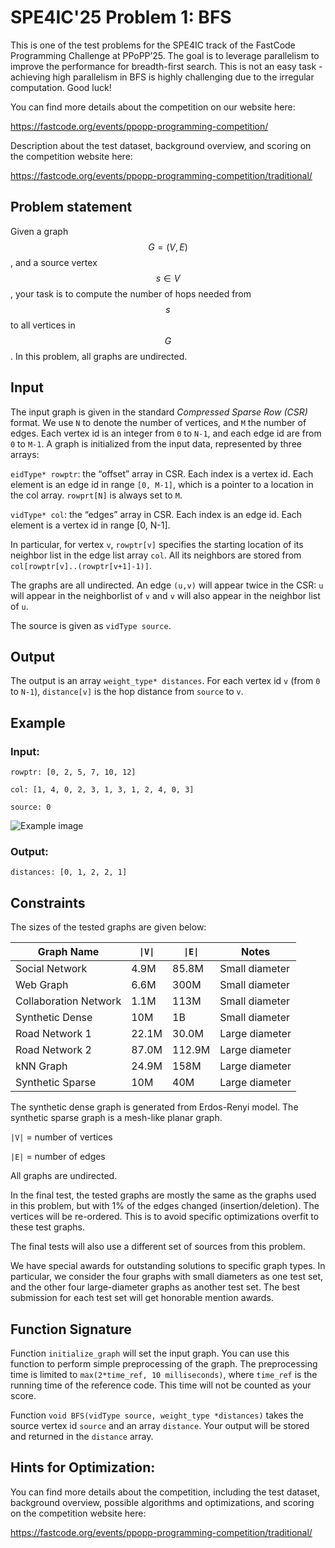 # SPE4IC'25 Problem 1: BFS

This is one of the test problems for the SPE4IC track of the FastCode Programming Challenge at PPoPP’25. The goal is to leverage parallelism to improve the performance for breadth-first search. This is not an easy task - achieving high parallelism in BFS is highly challenging due to the irregular computation. Good luck!

You can find more details about the competition on our website here:

https://fastcode.org/events/ppopp-programming-competition/

Description about the test dataset, background overview, and scoring on the competition website here:

https://fastcode.org/events/ppopp-programming-competition/traditional/


## Problem statement

Given a graph $$G=(V,E)$$, and a source vertex $$s\in V$$, your task is to compute the number of hops needed from $$s$$ to all vertices in $$G$$. In this problem, all graphs are undirected. 

## Input

The input graph is given in the standard *Compressed Sparse Row (CSR)* format. We use `N` to denote the number of vertices, and `M` the number of edges. Each vertex id is an integer from `0` to `N-1`, and each edge id are from `0` to `M-1`. A graph is initialized from the input data, represented by three arrays:

`eidType* rowptr`: the “offset” array in CSR. Each index is a vertex id. Each element is an edge id in range `[0, M-1]`, which is a pointer to a location in the col array. `rowprt[N]` is always set to `M`.

`vidType* col`: the “edges” array in CSR. Each index is an edge id. Each element is a vertex id in range [0, N-1]. 

In particular, for vertex `v`, `rowptr[v]` specifies the starting location of its neighbor list in the edge list array `col`. All its neighbors are stored from `col[rowptr[v]..(rowptr[v+1]-1)]`. 

The graphs are all undirected. An edge `(u,v)` will appear twice in the CSR: `u` will appear in the neighborlist of `v` and `v` will also appear in the neighbor list of `u`.

The source is given as `vidType source`.

## Output

The output is an array `weight_type* distances`. For each vertex id `v` (from `0` to `N-1`), `distance[v]` is the hop distance from `source` to `v`.

## Example

### Input:
`rowptr: [0, 2, 5, 7, 10, 12]`

`col: [1, 4, 0, 2, 3, 1, 3, 1, 2, 4, 0, 3]`

`source: 0` 

![Example image](/images/SPE4IC25/bfs.png)


### Output: 

`distances: [0, 1, 2, 2, 1]`

## Constraints

The sizes of the tested graphs are given below:

| Graph Name    | `\|V\|` | `\|E\|` | Notes |
| ------- | ------- | ------- | ------- |
| Social Network  |  4.9M   | 85.8M | Small diameter |
| Web Graph | 6.6M     | 300M | Small diameter |
| Collaboration Network    | 1.1M    | 113M | Small diameter|
| Synthetic Dense | 10M | 1B | Small diameter | 
| Road Network 1 | 22.1M | 30.0M | Large diameter |
| Road Network 2 | 87.0M | 112.9M | Large diameter |
| kNN Graph | 24.9M | 158M | Large diameter |
| Synthetic Sparse | 10M | 40M | Large diameter |

The synthetic dense graph is generated from Erdos-Renyi model. The synthetic sparse graph is a mesh-like planar graph. 

`|V|` = number of vertices

`|E|` = number of edges

All graphs are undirected. 

In the final test, the tested graphs are mostly the same as the graphs used in this problem, but with 1% of the edges changed (insertion/deletion). The vertices will be re-ordered. This is to avoid specific optimizations overfit to these test graphs. 

The final tests will also use a different set of sources from this problem. 

We have special awards for outstanding solutions to specific graph types. In particular, we consider the four graphs with small diameters as one test set, and the other four large-diameter graphs as another test set. The best submission for each test set will get honorable mention awards. 


## Function Signature

Function `initialize_graph` will set the input graph. You can use this function to perform simple preprocessing of the graph. The preprocessing time is limited to `max(2*time_ref, 10 milliseconds)`, where `time_ref` is the running time of the reference code. This time will not be counted as your score.

Function `void BFS(vidType source, weight_type *distances)` takes the source vertex id `source` and an array `distance`. Your output will be stored and returned in the `distance` array.

## Hints for Optimization:

You can find more details about the competition, including the test dataset, background overview, possible algorithms and optimizations, and scoring on the competition website here:


https://fastcode.org/events/ppopp-programming-competition/traditional/


